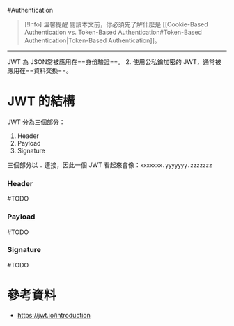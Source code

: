 #Authentication

>[!Info] 溫馨提醒
>閱讀本文前，你必須先了解什麼是 [[Cookie-Based Authentication vs. Token-Based Authentication#Token-Based Authentication|Token-Based Authentication]]。

---

JWT 為 JSON[](Authentication%20-%20Cookie-Based%20vs.%20Token-Based.md#Token-Based%20Authentication)常被應用在==身份驗證==。
2. 使用公私鑰加密的 JWT，通常被應用在==資料交換==。

# JWT 的結構

JWT 分為三個部分：

1. Header
2. Payload
3. Signature

三個部分以 `.` 連接，因此一個 JWT 看起來會像：`xxxxxxx.yyyyyyy.zzzzzzz`

### Header

#TODO

### Payload

#TODO

### Signature

#TODO

# 參考資料

- <https://jwt.io/introduction>

